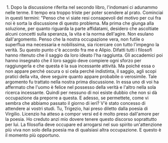  1. Dopo la discussione riferita nel secondo libro, l'indomani ci adunammo nelle terme. Il tempo era troppo triste per poter scendere al prato. Cominciai in questi termini: "Penso che vi siate resi consapevoli del motivo per cui fra noi è sorta la discussione di questo problema. Ma prima che giunga alla soluzione, per quanto riguarda la parte affidatami, desidero che ascoltiate alcuni concetti sulla speranza, la vita e la norma dell'agire. Non esulano dall'argomento. Penso che la nostra occupazione vera, non futile o superflua ma necessaria e nobilissima, sia ricercare con tutto l'impegno la verità. Su questo punto c'è accordo fra me e Alipio. Difatti tutti i filosofi hanno ritenuto che il saggio da loro ideato l'ha raggiunta. Gli accademici poi hanno insegnato che il loro saggio deve compiere ogni sforzo per raggiungerla e che questa è la sua incessante attività. Ma poiché essa o non appare perché oscura o si cela perché indistinta, il saggio, agli scopi pratici della vita, deve seguire quanto appare probabile o verosimile. Tale argomento fu trattato nella nostra prima discussione. In essa uno di voi ha affermato che l'uomo è felice nel possesso della verità e l'altro nella sola ricerca incessante. Quindi per nessuno di noi esiste dubbio che non si dà occupazione da preporre a questa. E adesso, se permettete, come vi sembra che abbiamo passato il giorno di ieri? V'è stato concesso di attendere ai vostri studi. Tu, Trigezio, hai preso diletto dalla poesia di Virgilio. Licenzio ha atteso a compor versi ed è molto preso dall'amore per la poesia. Ho creduto anzi mio dovere tenere questo discorso soprattutto per lui. La filosofia deve occupare ed arrogarsi nel suo spirito un'attenzione più viva non solo della poesia ma di qualsiasi altra occupazione. E questo è il momento più opportuno.
